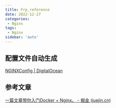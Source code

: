 ```yaml
---
title: Frp_reference
date: 2022-12-27
categories:
 - Nginx
tags:
 - Nginx
sidebar: 'auto'
---
```


## 配置文件自动生成
[NGINXConfig | DigitalOcean](https://www.digitalocean.com/community/tools/nginx?domains.0.php.php=false&domains.0.reverseProxy.reverseProxy=true&domains.0.routing.root=false&global.app.lang=zhCN)


## 参考文章
[一篇文章带你入门Docker + Nginx。 - 掘金 (juejin.cn)](https://juejin.cn/post/6988477160638021639#heading-12)